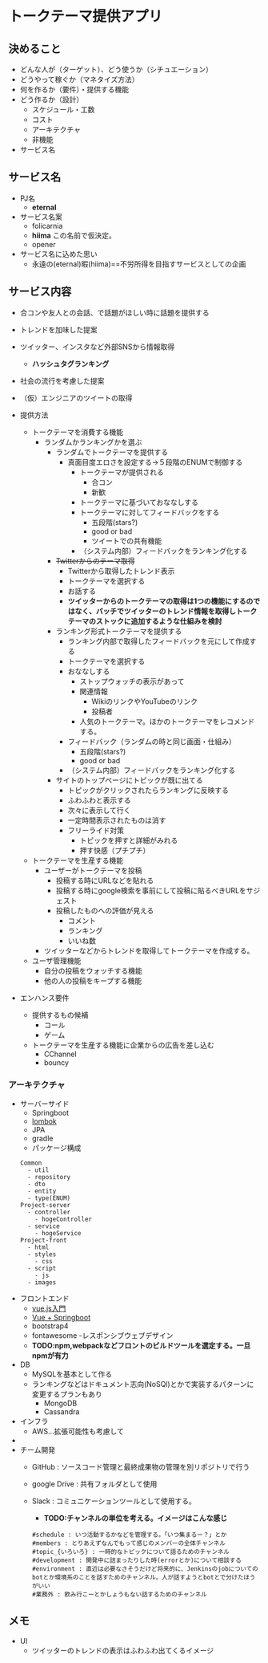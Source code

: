 # トークテーマ提供アプリ

## 決めること
- どんな人が（ターゲット）、どう使うか（シチュエーション）
- どうやって稼ぐか（マネタイズ方法）
- 何を作るか（要件）・提供する機能
- どう作るか（設計）
  - スケジュール・工数
  - コスト
  - アーキテクチャ
  - 非機能
- サービス名

## サービス名
- PJ名
  - **eternal**
- サービス名案
  - folicarnia
  - **hiima** この名前で仮決定。
  - opener
- サービス名に込めた思い
  - 永遠の(eternal)暇(hiima)==不労所得を目指すサービスとしての企画

## サービス内容
- 合コンや友人との会話、で話題がほしい時に話題を提供する
 - トレンドを加味した提案
  - ツイッター、インスタなど外部SNSから情報取得
    - **ハッシュタグランキング**
  - 社会の流行を考慮した提案
  - （仮）エンジニアのツイートの取得
- 提供方法
    - トークテーマを消費する機能
      - ランダムかランキングかを選ぶ
        - ランダムでトークテーマを提供する
          - 真面目度エロさを設定する→５段階のENUMで制御する
            - トークテーマが提供される
              - 合コン
              - 新歓
            - トークテーマに基づいておななしする
            - トークテーマに対してフィードバックをする
              - 五段階(stars?)
              - good or bad
              - ツイートでの共有機能
            - （システム内部）フィードバックをランキング化する
        - ~~Twitterからのテーマ取得~~
          - Twitterから取得したトレンド表示
          - トークテーマを選択する
          - お話する
          - **ツイッターからのトークテーマの取得は1つの機能にするのではなく、バッチでツイッターのトレンド情報を取得しトークテーマのストックに追加するような仕組みを検討**
        - ランキング形式トークテーマを提供する
            - ランキング内部で取得したフィードバックを元にして作成する
            - トークテーマを選択する
            - おななしする
              - ストップウォッチの表示があって
              - 関連情報
                - WikiのリンクやYouTubeのリンク
                - 投稿者
              - 人気のトークテーマ。ほかのトークテーマをレコメンドする。
            - フィードバック（ランダムの時と同じ画面・仕組み）
              - 五段階(stars?)
              - good or bad
            - （システム内部）フィードバックをランキング化する
        - サイトのトップページにトピックが既に出てる
          - トピックがクリックされたらランキングに反映する
          - ふわふわと表示する
          - 次々に表示して行く
          - 一定時間表示されたものは消す
          - フリーライド対策
            - トピックを押すと詳細がみれる
            - 押す快感（プチプチ）
    - トークテーマを生産する機能
      - ユーザーがトークテーマを投稿
        - 投稿する時にURLなどを貼れる
        - 投稿する時にgoogle検索を事前にして投稿に貼るべきURLをサジェスト
        - 投稿したものへの評価が見える
          - コメント
          - ランキング
          - いいね数
      - ツイッターなどからトレンドを取得してトークテーマを作成する。
    - ユーザ管理機能
      - 自分の投稿をウォッチする機能
      - 他の人の投稿をキープする機能



- エンハンス要件
  - 提供するもの候補
    - コール
    - ゲーム
  - トークテーマを生産する機能に企業からの広告を差し込む
    - CChannel
    - bouncy

### アーキテクチャ
- サーバーサイド
  - Springboot
  - [lombok](https://qiita.com/opengl-8080/items/671ffd4bf84fe5e32557)
  - JPA
  - gradle
  - パッケージ構成
  ```
  Common
    - util
    - repository
    - dto
    - entity
    - type(ENUM)
  Project-server
    - controller
      - hogeController
    - service
      - hogeService
  Project-front
    - html
    - styles
      - css
    - script
      - js
    - images
  ```
- フロントエンド
  - [vue.js入門](https://qiita.com/sekiyaeiji/items/f1df5d9d4c8a147eed77)
  - [Vue + Springboot](https://backpaper0.github.io/ghosts/spring-boot-doma-vue/#1)
  - bootstrap4
  - fontawesome
  -レスポンシブウェブデザイン
  - **TODO:npm,webpackなどフロントのビルドツールを選定する。一旦npmが有力**
- DB
  - MySQLを基本として作る
  - ランキングなどはドキュメント志向(NoSQl)とかで実装するパターンに変更するプランもあり
    - MongoDB
    - Cassandra
- インフラ
  - AWS…拡張可能性も考慮して
-
- チーム開発
  - GitHub : ソースコード管理と最終成果物の管理を別リポジトリで行う
  - google Drive : 共有フォルダとして使用
  - Slack : コミュニケーションツールとして使用する。
    - **TODO:チャンネルの単位を考える。イメージはこんな感じ**

    ```
    #schedule : いつ活動するかなどを管理する。「いつ集まるー？」とか
    #members : とりあえずなんでもって感じのメンバーの全体チャンネル
    #topic_{いろいろ} : 一時的なトピックについて語るためのチャンネル
    #development : 開発中に詰まったりした時(errorとか)について相談する
    #environment : 直近は必要なさそうだけど将来的に、Jenkinsのjobについてのbotとか環境系のことを話すためのチャンネル。人が話すようとbotとで分けたほうがいい
    #業務外 : 飲み行こーとかしょうもない話するためのチャンネル
    ```


## メモ
- UI
  - ツイッターのトレンドの表示はふわふわ出てくるイメージ
